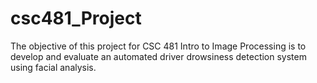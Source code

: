 # csc481_Project
The objective of this project for CSC 481 Intro to Image Processing is to develop and evaluate an automated driver drowsiness detection system using facial analysis.
